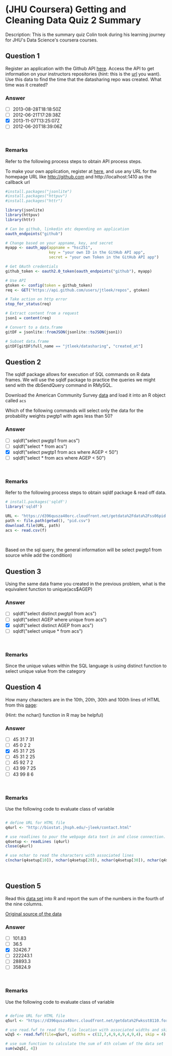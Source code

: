 # (JHU Coursera) Getting and Cleaning Data Quiz 2 Summary

Description: This is the summary quiz Colin took during his learning journey for JHU's Data Science's coursera courses.</br>

Question 1
----------
Register an application with the Github API [here](https://github.com/settings/applications). Access the API to get information on your instructors repositories (hint: this is the [url](https://api.github.com/users/jtleek/repos) you want). Use this data to find the time that the datasharing repo was created. What time was it created? </br>

### Answer
- [ ] 2013-08-28T18:18:50Z
- [ ] 2012-06-21T17:28:38Z
- [x] 2013-11-07T13:25:07Z
- [ ] 2012-06-20T18:39:06Z
</br>

### Remarks
Refer to the following process steps to obtain API process steps.</br>

To make your own application, register at [here](https://github.com/settings/developers), and use any URL for the homepage URL like http://github.com and  http://localhost:1410 as the callback url </br>

```R
#install.packages("jsonlite")
#install.packages("httpuv")
#install.packages("httr")

library(jsonlite)
library(httpuv)
library(httr)

# Can be github, linkedin etc depending on application
oauth_endpoints("github")

# Change based on your appname, key, and secret 
myapp <- oauth_app(appname = "hsc251",
                   key = "your own ID in the GitHub API app",
                   secret = "your own Token in the GitHub API app")

# Get OAuth credentials
github_token <- oauth2.0_token(oauth_endpoints("github"), myapp)

# Use API
gtoken <- config(token = github_token)
req <- GET("https://api.github.com/users/jtleek/repos", gtoken)

# Take action on http error
stop_for_status(req)

# Extract content from a request
json1 = content(req)

# Convert to a data.frame
gitDF = jsonlite::fromJSON(jsonlite::toJSON(json1))

# Subset data.frame
gitDF[gitDF$full_name == "jtleek/datasharing", "created_at"] 
```

Question 2
----------
The sqldf package allows for execution of SQL commands on R data frames. We will use the sqldf package to practice the queries we might send with the dbSendQuery command in RMySQL. </br>

Download the American Community Survey [data](https://d396qusza40orc.cloudfront.net/getdata%2Fdata%2Fss06pid.csv) and load it into an R object called `acs` </br>

Which of the following commands will select only the data for the probability weights pwgtp1 with ages less than 50? </br>

### Answer
- [ ] sqldf("select pwgtp1 from acs")
- [ ] sqldf("select * from acs")
- [x] sqldf("select pwgtp1 from acs where AGEP < 50") 
- [ ] sqldf("select * from acs where AGEP < 50")
</br>

### Remarks
Refer to the following process steps to obtain sqldf package & read off data.</br>

```R
# install.packages('sqldf')
library('sqldf')

URL <- "https://d396qusza40orc.cloudfront.net/getdata%2Fdata%2Fss06pid.csv"
path <- file.path(getwd(), "pid.csv")
download.file(URL, path)
acs <- read.csv(f)
```
</br>

Based on the  sql query, the general information will be select pwgtp1 from source while add the condition) </br>

Question 3
----------
Using the same data frame you created in the previous problem, what is the equivalent function to unique(acs$AGEP) </br>

### Answer
- [ ] sqldf("select distinct pwgtp1 from acs")
- [ ] sqldf("select AGEP where unique from acs")
- [x] sqldf("select distinct AGEP from acs")
- [ ] sqldf("select unique * from acs")
</br>

### Remarks
Since the unique values within the SQL language is using distinct function to select unique value from the category</br>


Question 4
----------
How many characters are in the 10th, 20th, 30th and 100th lines of HTML from this [page](http://biostat.jhsph.edu/~jleek/contact.html): </br>

(Hint: the nchar() function in R may be helpful)</br>

### Answer
- [ ] 45 31  7 31
- [ ] 45  0  2  2
- [x] 45 31  7 25
- [ ] 45 31  2 25
- [ ] 45 92  7  2
- [ ] 43 99 7 25
- [ ] 43 99 8 6
</br>

### Remarks
Use the following code to evaluate class of variable </br>
```R

# define URL for HTML file
q4url <- "http://biostat.jhsph.edu/~jleek/contact.html"

# use readlines to pour the webpage data text in and close connection.
q4setup <- readLines (q4url)
close(q4url)

# use nchar to read the characters with associated lines
c(nchar(q4setup[10]), nchar(q4setup[20]), nchar(q4setup[30]), nchar(q4setup[100]))
```
</br>

Question 5
----------
Read this [data set](https://d396qusza40orc.cloudfront.net/getdata%2Fwksst8110.for) into R and report the sum of the numbers in the fourth of the nine columns. </br>

[Original source of the data](http://www.cpc.ncep.noaa.gov/data/indices/wksst8110.for)


### Answer
- [ ] 101.83
- [ ] 36.5
- [x] 32426.7
- [ ] 222243.1
- [ ] 28893.3
- [ ] 35824.9
</br>

### Remarks
Use the following code to evaluate class of variable </br>
```R

# define URL for HTML file
q5url <- "https://d396qusza40orc.cloudfront.net/getdata%2Fwksst8110.for"

# use read.fwf to read the file location with associated widths and skips of column for reading data
w2q5 <- read.fwf(file=q5url, widths = c(12,7,4,9,4,9,4,9,4), skip = 4)

# use sum function to calculate the sum of 4th column of the data set
sum(w2q5[, 4])
